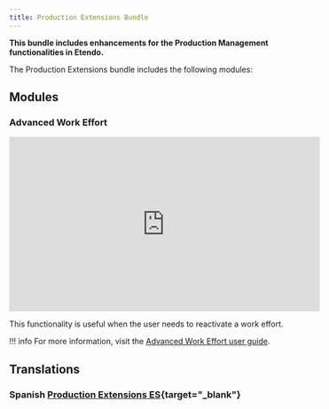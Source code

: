```yaml
---
title: Production Extensions Bundle
---
```

**This bundle includes enhancements for the Production Management functionalities in Etendo.**

The Production Extensions bundle includes the following modules:

## Modules

### Advanced Work Effort

<iframe width="560" height="315" src="https://www.youtube.com/embed/uqq7-LAoK-Q" title="YouTube video player" frameborder="0" allow="accelerometer; autoplay; clipboard-write; encrypted-media; gyroscope; picture-in-picture; web-share" allowfullscreen></iframe> 

This functionality is useful when the user needs to reactivate a work effort.

!!! info
    For more information, visit the [Advanced Work Effort user guide](/docs/products/etendo-classic/user-guide/production-management/transactions#advanced-work-effort).

## Translations

### Spanish [Production Extensions ES](https://marketplace.etendo.cloud/?#/product-details?module=0FFED1B8A5AE471AA1A672F4D7E1B1C4){target="_blank"}